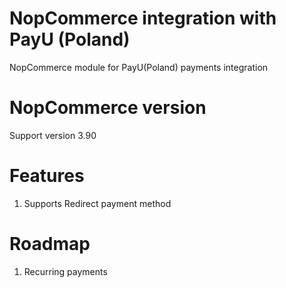 # NopCommerce integration with PayU (Poland)
NopCommerce module for PayU(Poland) payments integration

# NopCommerce version
Support version 3.90

# Features
1. Supports Redirect payment method

# Roadmap
1. Recurring payments


